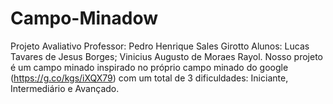 # Campo-Minadow
Projeto Avaliativo
Professor: Pedro Henrique Sales Girotto
Alunos: Lucas Tavares de Jesus Borges; Vinicius Augusto de Moraes Rayol.
 Nosso projeto é um campo minado inspirado no próprio campo minado do google (https://g.co/kgs/iXQX79)
com um total de 3 dificuldades: Iniciante, Intermediário e Avançado.
